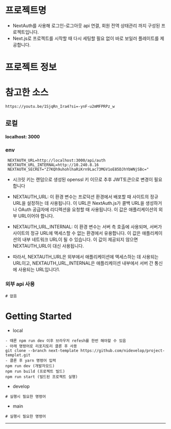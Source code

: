 # 프로젝트명

- NextAuth를 사용해 로그인-로그아웃 api 연결, 회원 전역 상태관리 까지 구성된 프로젝트입니다.
- Next.js로 프로젝트를 시작할 때 다시 세팅할 필요 없이 바로 보일러 플레이트를 제공합니다.

# 프로젝트 정보

# 참고한 소스

```
https://youtu.be/1SjqRn_Ira4?si=-ynF-u2mMFPRPz_w
```

## 로컬

#### localhost: 3000

### env

```
 NEXTAUTH_URL=http://localhost:3000/api/auth
 NEXTAUTH_URL_INTERNAL=http://10.240.8.16
 NEXTAUTH_SECRET="Z7KQh9uhohlhaRiKrn9Lac73MGV1oE85DJhYbWNjSBc="
```

- 시크릿 키는 랜덤으로 생성된 openssl 키 이므로 추후 JWT토큰으로 변경이 필요합니다

- NEXTAUTH_URL: 이 환경 변수는 프로덕션 환경에서 배포할 때 사이트의 정규 URL을 설정하는 데 사용됩니다. 이 URL은 NextAuth.js가 콜백 URL을 생성하거나 OAuth 공급자에 리디렉션을 요청할 때 사용됩니다. 이 값은 애플리케이션의 외부 URL이어야 합니다.

- NEXTAUTH_URL_INTERNAL: 이 환경 변수는 서버 측 호출에 사용되며, 서버가 사이트의 정규 URL에 액세스할 수 없는 환경에서 유용합니다. 이 값은 애플리케이션의 내부 네트워크 URL이 될 수 있습니다. 이 값이 제공되지 않으면 NEXTAUTH_URL이 대신 사용됩니다.

- 따라서, NEXTAUTH_URL은 외부에서 애플리케이션에 액세스하는 데 사용되는 URL이고, NEXTAUTH_URL_INTERNAL은 애플리케이션 내부에서 서버 간 통신에 사용되는 URL입니다1.

### 외부 api 사용

```
# 없음
```

# Getting Started

- local

```
- 때론 npm run dev 이후 브라우저 refesh를 한번 해야할 수 있음
- 아래 명령어로 리포지토리 클론 후 사용
git clone --branch next-template https://github.com/nidevelop/project-templet.git
- 클론 후 yarn 명령어 입력
npm run dev (개발자모드)
npm run build (프로젝트 빌드)
npm run start (빌드된 프로젝트 실행)

```

- develop

```
# 실행시 필요한 명령어
```

- main

```
# 실행시 필요한 명령어

```

---
